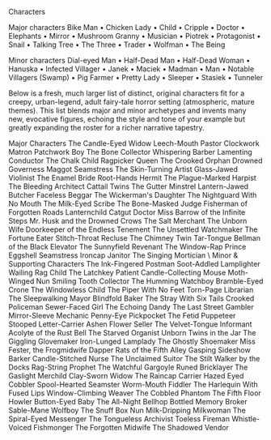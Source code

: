 Characters

Major characters
Bike Man • Chicken Lady • Child • Cripple • Doctor • Elephants • Mirror • Mushroom Granny • Musician • Piotrek • Protagonist • Snail • Talking Tree • The Three • Trader • Wolfman • The Being

Minor characters
Dial-eyed Man • Half-Dead Man • Half-Dead Woman • Hanuska • Infected Villager • Janek • Maciek • Madman • Man • Notable Villagers (Swamp) • Pig Farmer • Pretty Lady • Sleeper • Stasiek • Tunneler

Below is a fresh, much larger list of distinct, original characters fit for a creepy, urban-legend, adult fairy-tale horror setting (atmospheric, mature themes). This list blends major and minor archetypes and invents many new, evocative figures, echoing the style and tone of your example but greatly expanding the roster for a richer narrative tapestry.

Major Characters
The Candle-Eyed Widow
Leech-Mouth Pastor
Clockwork Matron
Patchwork Boy
The Bone Collector
Whispering Barber
Lamenting Conductor
The Chalk Child
Ragpicker Queen
The Crooked Orphan
Drowned Governess
Maggot Seamstress
The Skin-Turning Artist
Glass-Jawed Violinist
The Enamel Bride
Root-Hands Hermit
The Plague-Marked Harpist
The Bleeding Architect
Cattail Twins
The Gutter Minstrel
Lantern-Jawed Butcher
Faceless Beggar
The Wickerman's Daughter
The Nightguard With No Mouth
The Milk-Eyed Scribe
The Bone-Masked Judge
Fisherman of Forgotten Roads
Lanternchild
Catgut Doctor
Miss Barrow of the Infinite Steps
Mr. Husk and the Drowned Crows
The Salt Merchant
The Unborn Wife
Doorkeeper of the Endless Tenement
The Unsettled Watchmaker
The Fortune Eater
Stitch-Throat Recluse
The Chimney Twin
Tar-Tongue
Bellman of the Black Elevator
The Sunnyfield Revenant
The Window-Rap Prince
Eggshell Seamstress
Ironcap Janitor
The Singing Mortician
\\
Minor & Supporting Characters
The Ink-Fingered Postman
Soot-Addled Lamplighter
Wailing Rag Child
The Latchkey Patient
Candle-Collecting Mouse
Moth-Winged Nun
Smiling Tooth Collector
The Humming Watchboy
Bramble-Eyed Crone
The Windowless Child
The Piper With No Feet
Torn-Page Librarian
The Sleepwalking Mayor
Blindfold Baker
The Stray With Six Tails
Crooked Policeman
Sewer-Faced Girl
The Echoing Dandy
The Last Street Gambler
Mirror-Sleeve Mechanic
Penny-Eye Pickpocket
The Fetid Puppeteer
Stooped Letter-Carrier
Ashen Flower Seller
The Velvet-Tongue Informant
Acolyte of the Rust Bell
The Starved Organist
Unborn Twins in the Jar
The Giggling Glovemaker
Iron-Lunged Lamplady
The Ghostly Shoemaker
Miss Fester, the Frogmidwife
Dapper Rats of the Fifth Alley
Gasping Sideshow Barker
Candle-Stitched Nurse
The Unclaimed Suitor
The Stilt Walker by the Docks
Rag-String Prophet
The Watchful Gargoyle
Runed Bricklayer
The Gaslight Merchild
Clay-Sworn Widow
The Raincap Carrier
Hazed Eyed Cobbler
Spool-Hearted Seamster
Worm-Mouth Fiddler
The Harlequin With Fused Lips
Window-Climbing Weaver
The Cobbled Phantom
The Fifth Floor Howler
Button-Eyed Baby
The All-Night Bellhop
Bottled Memory Broker
Sable-Mane Wolfboy
The Snuff Box Nun
Milk-Dripping Milkwoman
The Spiral-Eyed Messenger
The Tongueless Archivist
Toeless Fireman
Whistle-Voiced Fishmonger
The Forgotten Midwife
The Shadowed Vendor
